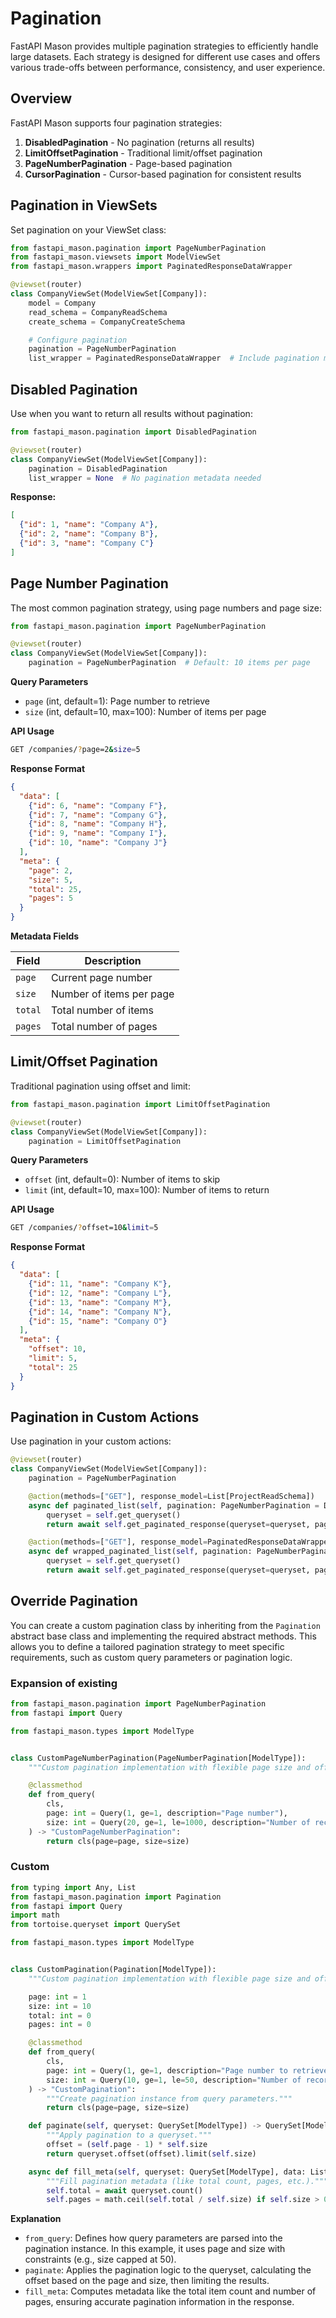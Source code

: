 # Pagination

FastAPI Mason provides multiple pagination strategies to efficiently handle large datasets. Each strategy is designed for different use cases and offers various trade-offs between performance, consistency, and user experience.

## Overview

FastAPI Mason supports four pagination strategies:

1. **DisabledPagination** - No pagination (returns all results)
2. **LimitOffsetPagination** - Traditional limit/offset pagination
3. **PageNumberPagination** - Page-based pagination
4. **CursorPagination** - Cursor-based pagination for consistent results

## Pagination in ViewSets

Set pagination on your ViewSet class:

```python
from fastapi_mason.pagination import PageNumberPagination
from fastapi_mason.viewsets import ModelViewSet
from fastapi_mason.wrappers import PaginatedResponseDataWrapper

@viewset(router)
class CompanyViewSet(ModelViewSet[Company]):
    model = Company
    read_schema = CompanyReadSchema
    create_schema = CompanyCreateSchema

    # Configure pagination
    pagination = PageNumberPagination
    list_wrapper = PaginatedResponseDataWrapper  # Include pagination metadata
```

## Disabled Pagination

Use when you want to return all results without pagination:

```python
from fastapi_mason.pagination import DisabledPagination

@viewset(router)
class CompanyViewSet(ModelViewSet[Company]):
    pagination = DisabledPagination
    list_wrapper = None  # No pagination metadata needed
```

**Response:**
```json
[
  {"id": 1, "name": "Company A"},
  {"id": 2, "name": "Company B"},
  {"id": 3, "name": "Company C"}
]
```

## Page Number Pagination

The most common pagination strategy, using page numbers and page size:

```python
from fastapi_mason.pagination import PageNumberPagination

@viewset(router)
class CompanyViewSet(ModelViewSet[Company]):
    pagination = PageNumberPagination  # Default: 10 items per page
```

**Query Parameters**

- `page` (int, default=1): Page number to retrieve
- `size` (int, default=10, max=100): Number of items per page

**API Usage**

```bash
GET /companies/?page=2&size=5
```

**Response Format**

```json
{
  "data": [
    {"id": 6, "name": "Company F"},
    {"id": 7, "name": "Company G"},
    {"id": 8, "name": "Company H"},
    {"id": 9, "name": "Company I"},
    {"id": 10, "name": "Company J"}
  ],
  "meta": {
    "page": 2,
    "size": 5,
    "total": 25,
    "pages": 5
  }
}
```

**Metadata Fields**

| Field | Description |
|-------|-------------|
| `page` | Current page number |
| `size` | Number of items per page |
| `total` | Total number of items |
| `pages` | Total number of pages |

## Limit/Offset Pagination

Traditional pagination using offset and limit:

```python
from fastapi_mason.pagination import LimitOffsetPagination

@viewset(router)
class CompanyViewSet(ModelViewSet[Company]):
    pagination = LimitOffsetPagination
```

**Query Parameters**

- `offset` (int, default=0): Number of items to skip
- `limit` (int, default=10, max=100): Number of items to return

**API Usage**

```bash
GET /companies/?offset=10&limit=5
```

**Response Format**

```json
{
  "data": [
    {"id": 11, "name": "Company K"},
    {"id": 12, "name": "Company L"},
    {"id": 13, "name": "Company M"},
    {"id": 14, "name": "Company N"},
    {"id": 15, "name": "Company O"}
  ],
  "meta": {
    "offset": 10,
    "limit": 5,
    "total": 25
  }
}
```

## Pagination in Custom Actions

Use pagination in your custom actions:

```python
@viewset(router)
class CompanyViewSet(ModelViewSet[Company]):
    pagination = PageNumberPagination

    @action(methods=["GET"], response_model=List[ProjectReadSchema])
    async def paginated_list(self, pagination: PageNumberPagination = Depends(PageNumberPagination.from_query)):
        queryset = self.get_queryset()
        return await self.get_paginated_response(queryset=queryset, pagination=pagination)

    @action(methods=["GET"], response_model=PaginatedResponseDataWrapper[ProjectReadSchema, PageNumberPagination[Company]])
    async def wrapped_paginated_list(self, pagination: PageNumberPagination = Depends(PageNumberPagination.from_query)):
        queryset = self.get_queryset()
        return await self.get_paginated_response(queryset=queryset, pagination=pagination, wrapper=PaginatedResponseDataWrapper)
```
## Override Pagination

You can create a custom pagination class by inheriting from the `Pagination` abstract base class and implementing the required abstract methods. This allows you to define a tailored pagination strategy to meet specific requirements, such as custom query parameters or pagination logic.

### Expansion of existing
```python
from fastapi_mason.pagination import PageNumberPagination
from fastapi import Query

from fastapi_mason.types import ModelType


class CustomPageNumberPagination(PageNumberPagination[ModelType]):
    """Custom pagination implementation with flexible page size and offset."""

    @classmethod
    def from_query(
        cls,
        page: int = Query(1, ge=1, description="Page number"),
        size: int = Query(20, ge=1, le=1000, description="Number of records per page"),
    ) -> "CustomPageNumberPagination":
        return cls(page=page, size=size)
```

### Custom
```python
from typing import Any, List
from fastapi_mason.pagination import Pagination
from fastapi import Query
import math
from tortoise.queryset import QuerySet

from fastapi_mason.types import ModelType


class CustomPagination(Pagination[ModelType]):
    """Custom pagination implementation with flexible page size and offset."""

    page: int = 1
    size: int = 10
    total: int = 0
    pages: int = 0

    @classmethod
    def from_query(
        cls,
        page: int = Query(1, ge=1, description="Page number to retrieve"),
        size: int = Query(10, ge=1, le=50, description="Number of records per page"),
    ) -> "CustomPagination":
        """Create pagination instance from query parameters."""
        return cls(page=page, size=size)

    def paginate(self, queryset: QuerySet[ModelType]) -> QuerySet[ModelType]:
        """Apply pagination to a queryset."""
        offset = (self.page - 1) * self.size
        return queryset.offset(offset).limit(self.size)

    async def fill_meta(self, queryset: QuerySet[ModelType], data: List[Any]) -> None:
        """Fill pagination metadata (like total count, pages, etc.)."""
        self.total = await queryset.count()
        self.pages = math.ceil(self.total / self.size) if self.size > 0 else 0
```

**Explanation**

- `from_query`: Defines how query parameters are parsed into the pagination instance. In this example, it uses page and size with constraints (e.g., size capped at 50).
- `paginate`: Applies the pagination logic to the queryset, calculating the offset based on the page and size, then limiting the results.
- `fill_meta`: Computes metadata like the total item count and number of pages, ensuring accurate pagination information in the response.
